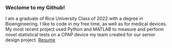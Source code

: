 ### Weclome to my Github!

I am a graduate of Rice University Class of 2022 with a degree in Bioengineering. I like to code in my free time, as well as for medical devices. My most recent project used Python and MATLAB to measure and perform novel statistical tests on a CPAP device my team created for our senior design project.
<a href="https://iblacksand.github.io/resume/" target="_blank">Resume</a>

<!--
**iblacksand/iblacksand** is a ✨ _special_ ✨ repository because its `README.md` (this file) appears on your GitHub profile.

Here are some ideas to get you started:

- 🔭 I’m currently working on ...
- 🌱 I’m currently learning ...
- 👯 I’m looking to collaborate on ...
- 🤔 I’m looking for help with ...
- 💬 Ask me about ...
- 📫 How to reach me: ...
- 😄 Pronouns: ...
- ⚡ Fun fact: ...
-->


